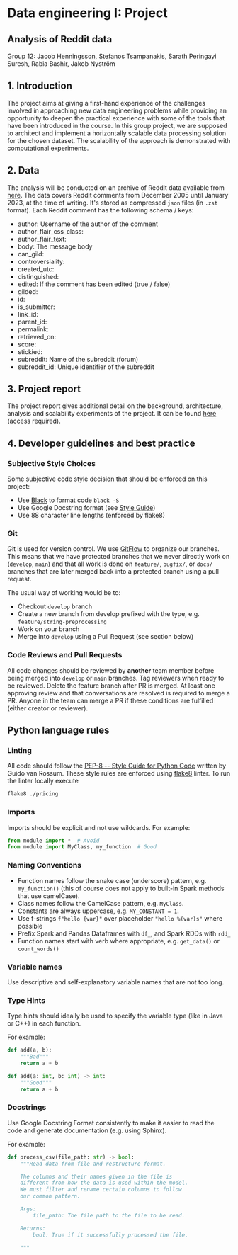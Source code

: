 # Data engineering I: Project

## Analysis of Reddit data

Group 12: Jacob Henningsson, Stefanos Tsampanakis, Sarath Peringayi Suresh, Rabia Bashir, Jakob Nyström

## 1. Introduction

The project aims at giving a first-hand experience of the challenges involved in approaching new data engineering problems while providing an opportunity to deepen the practical experience with some of the tools that have been introduced in the course. In this group project, we are supposed to architect and implement a horizontally scalable data processing solution for the chosen dataset. The scalability of the approach is demonstrated with computational experiments.

## 2. Data

The analysis will be conducted on an archive of Reddit data available from [here](http://files.pushshift.io/reddit/comments/).
The data covers Reddit comments from December 2005 until January 2023, at the time of writing.
It's stored as compressed `json` files (in `.zst` format). Each Reddit comment has the
following schema / keys:

* author: Username of the author of the comment 
* author_flair_css_class: 
* author_flair_text:
* body: The message body
* can_gild: 
* controversiality:
* created_utc:
* distinguished:
* edited: If the comment has been edited (true / false)
* gilded:
* id:
* is_submitter:
* link_id:
* parent_id:
* permalink:
* retrieved_on:
* score:
* stickied:
* subreddit: Name of the subreddit (forum)
* subreddit_id: Unique identifier of the subreddit

## 3. Project report

The project report gives additional detail on the background, architecture, analysis and scalability experiments of the project. It can be found [here](https://www.overleaf.com/project/6403ced3312e8236e09bbcc9) (access required).

## 4. Developer guidelines and best practice

### Subjective Style Choices
Some subjective code style decision that should be enforced on this project:

* Use [Black](https://github.com/psf/black) to format code `black -S`
* Use Google Docstring format (see [Style Guide](https://sphinxcontrib-napoleon.readthedocs.io/en/latest/example_google.html))
* Use 88 character line lengths (enforced by flake8)

### Git

Git is used for version control. We use [GitFlow](https://www.atlassian.com/git/tutorials/comparing-workflows/gitflow-workflow)
to organize our branches. This means that we have protected branches that we never
directly work on (`develop`, `main`) and that all work is done on `feature/`, `bugfix/`, or
`docs/` branches that are later merged back into a protected branch using a pull request.

The usual way of working would be to:

* Checkout `develop` branch
* Create a new branch from develop prefixed with the type, e.g. `feature/string-preprocessing`
* Work on your branch
* Merge into `develop` using a Pull Request (see section below)

### Code Reviews and Pull Requests

All code changes should be reviewed by **another** team member before being merged into `develop` or `main` branches. Tag reviewers when ready to be reviewed. Delete the feature branch after PR is merged. At least one approving review and that conversations are resolved is required to merge a PR. Anyone in the team can merge a PR if these conditions are fulfilled (either creator or reviewer). 

## Python language rules

### Linting

All code should follow the [PEP-8 -- Style Guide for Python Code](https://www.python.org/dev/peps/pep-0008/)
written by Guido van Rossum. These style rules are enforced using 
[flake8](https://github.com/pycqa/flake8) linter. To run the linter locally execute

```bash
flake8 ./pricing
```

### Imports

Imports should be explicit and not use wildcards. For example:

```python
from module import *  # Avoid
from module import MyClass, my_function  # Good
```

### Naming Conventions

* Function names follow the snake case (underscore) pattern, e.g. `my_function()` (this of course does not apply to built-in Spark methods that use camelCase).
* Class names follow the CamelCase pattern, e.g. `MyClass`.
* Constants are always uppercase, e.g. `MY_CONSTANT = 1`.
* Use f-strings `f"hello {var}"` over placeholder `"hello %(var)s"` where possible
* Prefix Spark and Pandas Dataframes with `df_`, and Spark RDDs with `rdd_`
* Function names start with verb where appropriate, e.g. `get_data()` or `count_words()`

### Variable names

Use descriptive and self-explanatory variable names that are not too long.

### Type Hints

Type hints should ideally be used to specify the variable type (like in Java or C++) in each function.

For example:

```python
def add(a, b):
    """Bad"""
    return a + b

def add(a: int, b: int) -> int:
    """Good"""
    return a + b
```

### Docstrings

Use Google Docstring Format consistently to make it easier to read the code and generate documentation (e.g. using Sphinx).

For example:

```python
def process_csv(file_path: str) -> bool:
    """Read data from file and restructure format.

    The columns and their names given in the file is
    different from how the data is used within the model.
    We must filter and rename certain columns to follow
    our common pattern.

    Args:
        file_path: The file path to the file to be read.

    Returns:
        bool: True if it successfully processed the file.

    """
```
